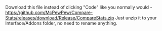 Download this file instead of clicking "Code" like you normally would - https://github.com/McPewPew/Compare-Stats/releases/download/Release/CompareStats.zip
Just unzip it to your Interface/Addons folder, no need to rename anything.
